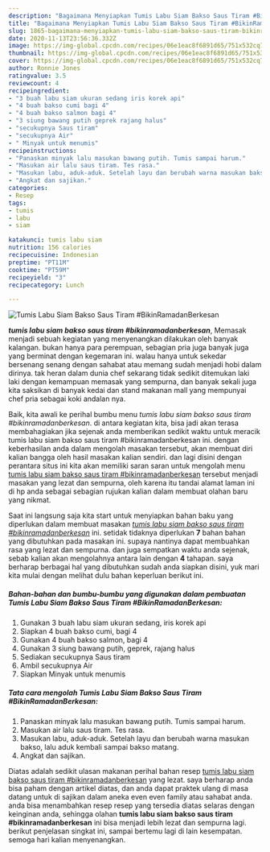 ```yaml
---
description: "Bagaimana Menyiapkan Tumis Labu Siam Bakso Saus Tiram #BikinRamadanBerkesan Lezat"
title: "Bagaimana Menyiapkan Tumis Labu Siam Bakso Saus Tiram #BikinRamadanBerkesan Lezat"
slug: 1865-bagaimana-menyiapkan-tumis-labu-siam-bakso-saus-tiram-bikinramadanberkesan-lezat
date: 2020-11-13T23:56:36.332Z
image: https://img-global.cpcdn.com/recipes/06e1eac8f6891d65/751x532cq70/tumis-labu-siam-bakso-saus-tiram-bikinramadanberkesan-foto-resep-utama.jpg
thumbnail: https://img-global.cpcdn.com/recipes/06e1eac8f6891d65/751x532cq70/tumis-labu-siam-bakso-saus-tiram-bikinramadanberkesan-foto-resep-utama.jpg
cover: https://img-global.cpcdn.com/recipes/06e1eac8f6891d65/751x532cq70/tumis-labu-siam-bakso-saus-tiram-bikinramadanberkesan-foto-resep-utama.jpg
author: Ronnie Jones
ratingvalue: 3.5
reviewcount: 4
recipeingredient:
- "3 buah labu siam ukuran sedang iris korek api"
- "4 buah bakso cumi bagi 4"
- "4 buah bakso salmon bagi 4"
- "3 siung bawang putih geprek rajang halus"
- "secukupnya Saus tiram"
- "secukupnya Air"
- " Minyak untuk menumis"
recipeinstructions:
- "Panaskan minyak lalu masukan bawang putih. Tumis sampai harum."
- "Masukan air lalu saus tiram. Tes rasa."
- "Masukan labu, aduk-aduk. Setelah layu dan berubah warna masukan bakso, lalu aduk kembali sampai bakso matang."
- "Angkat dan sajikan."
categories:
- Resep
tags:
- tumis
- labu
- siam

katakunci: tumis labu siam 
nutrition: 156 calories
recipecuisine: Indonesian
preptime: "PT11M"
cooktime: "PT59M"
recipeyield: "3"
recipecategory: Lunch

---
```



![Tumis Labu Siam Bakso Saus Tiram #BikinRamadanBerkesan](https://img-global.cpcdn.com/recipes/06e1eac8f6891d65/751x532cq70/tumis-labu-siam-bakso-saus-tiram-bikinramadanberkesan-foto-resep-utama.jpg)

<b><i>tumis labu siam bakso saus tiram #bikinramadanberkesan</i></b>, Memasak menjadi sebuah kegiatan yang menyenangkan dilakukan oleh banyak kalangan. bukan hanya para perempuan, sebagian pria juga banyak juga yang berminat dengan kegemaran ini. walau hanya untuk sekedar bersenang senang dengan sahabat atau memang sudah menjadi hobi dalam dirinya. tak heran dalam dunia chef sekarang tidak sedikit ditemukan laki laki dengan kemampuan memasak yang sempurna, dan banyak sekali juga kita saksikan di banyak kedai dan stand makanan mall yang mempunyai chef pria sebagai koki andalan nya.

Baik, kita awali ke perihal bumbu menu <i>tumis labu siam bakso saus tiram #bikinramadanberkesan</i>. di antara kegiatan kita, bisa jadi akan terasa membahagiakan jika sejenak anda memberikan sedikit waktu untuk meracik tumis labu siam bakso saus tiram #bikinramadanberkesan ini. dengan keberhasilan anda dalam mengolah masakan tersebut, akan membuat diri kalian bangga oleh hasil masakan kalian sendiri. dan lagi disini dengan perantara situs ini kita akan memiliki saran saran untuk mengolah menu <u>tumis labu siam bakso saus tiram #bikinramadanberkesan</u> tersebut menjadi masakan yang lezat dan sempurna, oleh karena itu tandai alamat laman ini di hp anda sebagai sebagian rujukan kalian dalam membuat olahan baru yang nikmat.




Saat ini langsung saja kita start untuk menyiapkan bahan baku yang diperlukan dalam membuat masakan <u><i>tumis labu siam bakso saus tiram #bikinramadanberkesan</i></u> ini. setidak tidaknya diperlukan <b>7</b> bahan bahan yang dibutuhkan pada masakan ini. supaya nantinya dapat membuahkan rasa yang lezat dan sempurna. dan juga sempatkan waktu anda sejenak, sebab kalian akan mengolahnya antara lain dengan <b>4</b> tahapan. saya berharap berbagai hal yang dibutuhkan sudah anda siapkan disini, yuk mari kita mulai dengan melihat dulu bahan keperluan berikut ini.

<!--inarticleads1-->

##### Bahan-bahan dan bumbu-bumbu yang digunakan dalam pembuatan Tumis Labu Siam Bakso Saus Tiram #BikinRamadanBerkesan:

1. Gunakan 3 buah labu siam ukuran sedang, iris korek api
1. Siapkan 4 buah bakso cumi, bagi 4
1. Gunakan 4 buah bakso salmon, bagi 4
1. Gunakan 3 siung bawang putih, geprek, rajang halus
1. Sediakan secukupnya Saus tiram
1. Ambil secukupnya Air
1. Siapkan  Minyak untuk menumis




<!--inarticleads2-->

##### Tata cara mengolah Tumis Labu Siam Bakso Saus Tiram #BikinRamadanBerkesan:

1. Panaskan minyak lalu masukan bawang putih. Tumis sampai harum.
1. Masukan air lalu saus tiram. Tes rasa.
1. Masukan labu, aduk-aduk. Setelah layu dan berubah warna masukan bakso, lalu aduk kembali sampai bakso matang.
1. Angkat dan sajikan.




Diatas adalah sedikit ulasan makanan perihal bahan resep <u>tumis labu siam bakso saus tiram #bikinramadanberkesan</u> yang lezat. saya berharap anda bisa paham dengan artikel diatas, dan anda dapat praktek ulang di masa datang untuk di sajikan dalam aneka even even family atau sahabat anda. anda bisa menambahkan resep resep yang tersedia diatas selaras dengan keinginan anda, sehingga olahan <b>tumis labu siam bakso saus tiram #bikinramadanberkesan</b> ini bisa menjadi lebih lezat dan sempurna lagi. berikut penjelasan singkat ini, sampai bertemu lagi di lain kesempatan. semoga hari kalian menyenangkan.
